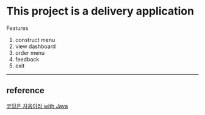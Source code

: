 # This project is a delivery application

Features
1) construct menu
2) view dashboard
3) order menu
4) feedback 
5) exit

---
## reference

[코딩은 처음이라 with Java](https://www.aladin.co.kr/shop/wproduct.aspx?ItemId=292634548)
